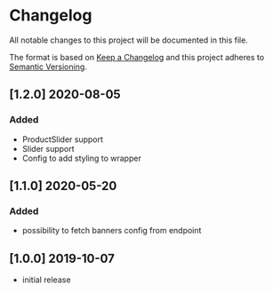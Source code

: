 # Changelog

All notable changes to this project will be documented in this file.

The format is based on [Keep a Changelog](http://keepachangelog.com/) and this project adheres to [Semantic Versioning](http://semver.org/).

## [1.2.0] 2020-08-05
### Added
- ProductSlider support
- Slider support
- Config to add styling to wrapper

## [1.1.0] 2020-05-20
### Added
- possibility to fetch banners config from endpoint

## [1.0.0] 2019-10-07
- initial release
